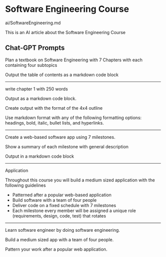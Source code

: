 # Software Engineering Course

ai/SoftwareEngineering.md

This is an AI article about the Software Engineering Course


## Chat-GPT Prompts


Plan a textbook on Software Engineering with 7 Chapters with each containing four subtopics

Output the table of contents as a markdown code block


---


write chapter 1 with 250 words


Output as a markdown code block.

Create output with the format of the 4x4 outline 

Use markdown format with any of the following formatting options: headings, bold, italic, bullet
lists, and hyperlinks. 

---

Create a web-based software app using 7 milestones.

Show a summary of each milestone with general description

Output in a markdown code block

---

Application

Throughout this course you will build a medium sized application with the following guidelines

* Patterned after a popular web-based application
* Build software with a team of four people
* Deliver code on a fixed schedule with 7 milestones
* Each milestone every member will be assigned a unique role (requirements, design, code, test) that rotates 


---

Learn software engineer by doing software engineering.  

Build a medium sized app with a team of four people.  

Pattern your work after a popular web application.